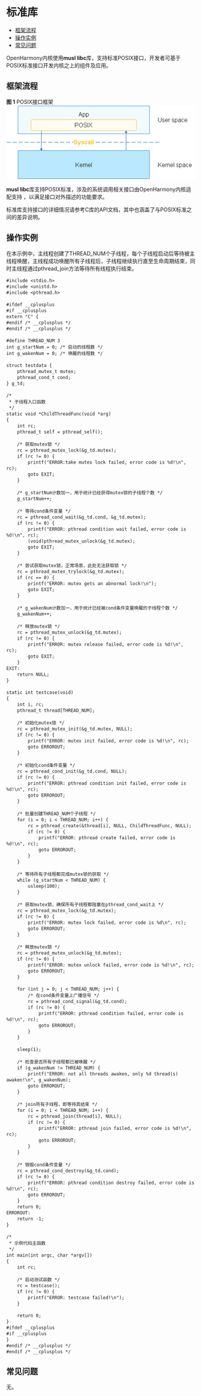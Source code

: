 # 标准库<a name="ZH-CN_TOPIC_0000001051690267"></a>

-   [框架流程](#section1247343413257)
-   [操作实例](#section4807125622614)
-   [常见问题](#section1219455217277)

OpenHarmony内核使用**musl libc**库，支持标准POSIX接口，开发者可基于POSIX标准接口开发内核之上的组件及应用。

## 框架流程<a name="section1247343413257"></a>

**图 1**  POSIX接口框架<a name="fig279734632911"></a>  
![](figure/POSIX接口框架.png "POSIX接口框架")

**musl libc**库支持POSIX标准，涉及的系统调用相关接口由OpenHarmony内核适配支持 ，以满足接口对外描述的功能要求。

标准库支持接口的详细情况请参考C库的API文档，其中也涵盖了与POSIX标准之间的差异说明。

## 操作实例<a name="section4807125622614"></a>

在本示例中，主线程创建了THREAD\_NUM个子线程，每个子线程启动后等待被主线程唤醒，主线程成功唤醒所有子线程后，子线程继续执行直至生命周期结束，同时主线程通过pthread\_join方法等待所有线程执行结束。

```
#include <stdio.h>
#include <unistd.h>
#include <pthread.h>

#ifdef __cplusplus
#if __cplusplus
extern "C" {
#endif /* __cplusplus */
#endif /* __cplusplus */

#define THREAD_NUM 3
int g_startNum = 0; /* 启动的线程数 */
int g_wakenNum = 0; /* 唤醒的线程数 */

struct testdata {
    pthread_mutex_t mutex;
    pthread_cond_t cond;
} g_td;

/*
 * 子线程入口函数
 */
static void *ChildThreadFunc(void *arg)
{
    int rc;
    pthread_t self = pthread_self();

    /* 获取mutex锁 */
    rc = pthread_mutex_lock(&g_td.mutex);
    if (rc != 0) {
        printf("ERROR:take mutex lock failed, error code is %d!\n", rc);
        goto EXIT;
    }

    /* g_startNum计数加一，用于统计已经获得mutex锁的子线程个数 */
    g_startNum++;

    /* 等待cond条件变量 */
    rc = pthread_cond_wait(&g_td.cond, &g_td.mutex);
    if (rc != 0) {
        printf("ERROR: pthread condition wait failed, error code is %d!\n", rc);
        (void)pthread_mutex_unlock(&g_td.mutex);
        goto EXIT;
    }

    /* 尝试获取mutex锁，正常场景，此处无法获取锁 */
    rc = pthread_mutex_trylock(&g_td.mutex);
    if (rc == 0) {
        printf("ERROR: mutex gets an abnormal lock!\n");
        goto EXIT;
    }

    /* g_wakenNum计数加一，用于统计已经被cond条件变量唤醒的子线程个数 */
    g_wakenNum++;

    /* 释放mutex锁 */
    rc = pthread_mutex_unlock(&g_td.mutex);
    if (rc != 0) {
        printf("ERROR: mutex release failed, error code is %d!\n", rc);
        goto EXIT;
    }
EXIT:
    return NULL;
}

static int testcase(void)
{
    int i, rc;
    pthread_t thread[THREAD_NUM];

    /* 初始化mutex锁 */
    rc = pthread_mutex_init(&g_td.mutex, NULL);
    if (rc != 0) {
        printf("ERROR: mutex init failed, error code is %d!\n", rc);
        goto ERROROUT;
    }

    /* 初始化cond条件变量 */
    rc = pthread_cond_init(&g_td.cond, NULL);
    if (rc != 0) {
        printf("ERROR: pthread condition init failed, error code is %d!\n", rc);
        goto ERROROUT;
    }

    /* 批量创建THREAD_NUM个子线程 */
    for (i = 0; i < THREAD_NUM; i++) {
        rc = pthread_create(&thread[i], NULL, ChildThreadFunc, NULL);
        if (rc != 0) {
            printf("ERROR: pthread create failed, error code is %d!\n", rc);
            goto ERROROUT;
        }
    }

    /* 等待所有子线程都完成mutex锁的获取 */
    while (g_startNum < THREAD_NUM) {
        usleep(100);
    }

    /* 获取mutex锁，确保所有子线程都阻塞在pthread_cond_wait上 */
    rc = pthread_mutex_lock(&g_td.mutex);
    if (rc != 0) {
        printf("ERROR: mutex lock failed, error code is %d\n", rc);
        goto ERROROUT;
    }

    /* 释放mutex锁 */
    rc = pthread_mutex_unlock(&g_td.mutex);
    if (rc != 0) {
        printf("ERROR: mutex unlock failed, error code is %d!\n", rc);
        goto ERROROUT;
    }

    for (int j = 0; j < THREAD_NUM; j++) {
        /* 在cond条件变量上广播信号 */
        rc = pthread_cond_signal(&g_td.cond);
        if (rc != 0) {
            printf("ERROR: pthread condition failed, error code is %d!\n", rc);
            goto ERROROUT;
        }
    }

    sleep(1);

    /* 检查是否所有子线程都已被唤醒 */
    if (g_wakenNum != THREAD_NUM) {
        printf("ERROR: not all threads awaken, only %d thread(s) awaken!\n", g_wakenNum);
        goto ERROROUT;
    }

    /* join所有子线程，即等待其结束 */
    for (i = 0; i < THREAD_NUM; i++) {
        rc = pthread_join(thread[i], NULL);
        if (rc != 0) {
            printf("ERROR: pthread join failed, error code is %d!\n", rc);
            goto ERROROUT;
        }
    }

    /* 销毁cond条件变量 */
    rc = pthread_cond_destroy(&g_td.cond);
    if (rc != 0) {
        printf("ERROR: pthread condition destroy failed, error code is %d!\n", rc);
        goto ERROROUT;
    }
    return 0;
ERROROUT:
    return -1;
}

/*
 * 示例代码主函数
 */
int main(int argc, char *argv[])
{
    int rc;

    /* 启动测试函数 */
    rc = testcase();
    if (rc != 0) {
        printf("ERROR: testcase failed!\n");
    }

    return 0;
}
#ifdef __cplusplus
#if __cplusplus
}
#endif /* __cplusplus */
#endif /* __cplusplus */
```

## 常见问题<a name="section1219455217277"></a>

无。

